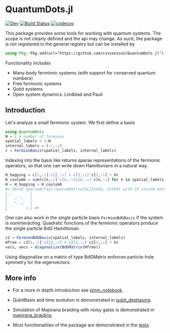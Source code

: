 QuantumDots.jl
================
[]([![Stable](https://img.shields.io/badge/docs-stable-blue.svg)](https://cvsvensson.github.io/QuantumDots.jl/stable/))
[![Dev](https://img.shields.io/badge/docs-dev-blue.svg)](https://cvsvensson.github.io/QuantumDots.jl/dev/)
[![Build Status](https://github.com/cvsvensson/QuantumDots.jl/actions/workflows/CI.yml/badge.svg?branch=main)](https://github.com/cvsvensson/QuantumDots.jl/actions/workflows/CI.yml?query=branch%3Amain)
[![codecov](https://codecov.io/gh/cvsvensson/QuantumDots.jl/branch/main/graph/badge.svg?token=34V1PF8DQA)](https://codecov.io/gh/cvsvensson/QuantumDots.jl)

This package provides some tools for working with quantum systems. The scope is not clearly defined and the api may change. As such, the package is not registered in the general registry but can be installed by
```julia
using Pkg; Pkg.add(url="https://github.com/cvsvensson/QuantumDots.jl")
```

Functionality includes
* Many-body fermionic systems (with support for conserved quantum numbers)
* Free fermionic systems
* Qubit systems
* Open system dynamics: Lindblad and Pauli 

## Introduction
Let's analyze a small fermionic system. We first define a basis
```julia
using QuantumDots
N = 2 # number of fermions
spatial_labels = 1:N 
internal_labels = (:↑,:↓)
c = FermionBasis(spatial_labels, internal_labels)

```

Indexing into the basis like returns sparse representations of the fermionic operators, so that one can write down Hamiltonians in a natural way
```julia
H_hopping = c[1,:↑]'c[2,:↑] + c[1,:↓]'c[2,:↓] + hc 
H_coulomb = sum(c[n,:↑]'c[n,:↑]c[n,:↓]'c[n,:↓] for n in spatial_labels)
H = H_hopping + H_coulomb
#= 16×16 SparseArrays.SparseMatrixCSC{Int64, Int64} with 23 stored entries:
⎡⠠⠂⠀⠀⠀⠀⠀⠀⎤
⎢⠀⠀⠰⢂⠑⢄⠀⠀⎥
⎢⠀⠀⠑⢄⠠⢆⠀⠀⎥
⎣⠀⠀⠀⠀⠀⠀⠰⢆⎦ =#
```

One can also work in the single particle basis `FermionBdGBasis` if the system is noninteracting. Quadratic functions of the fermionic operators produce the single particle BdG Hamiltonian.
```julia
c2 = FermionBdGBasis(spatial_labels, internal_labels)
Hfree = c2[1,:↑]'c2[2,:↑] + c2[1,:↓]'c2[2,:↓] + hc
vals, vecs = diagonalize(BdGMatrix(Hfree)) 
```
Using diagonalize on a matrix of type BdGMatrix enforces particle-hole symmetry for the eigenvectors.

## More info
* For a more in depth introduction see [pmm_notebook](https://github.com/cvsvensson/QuantumDots.jl/tree/main/examples/pmm_notebook.ipynb).

* QubitBasis and time evolution is demonstrated in [qubit_dephasing](https://github.com/cvsvensson/QuantumDots.jl/tree/main/examples/qubit_dephasing.ipynb).

* Simulation of Majorana braiding with noisy gates is demonstrated in [majorana_braiding](https://github.com/cvsvensson/QuantumDots.jl/tree/main/examples/braiding.ipynb).

* Most functionalities of the package are demonstrated in the [tests](https://github.com/cvsvensson/QuantumDots.jl/tree/main/test/runtests.jl).

